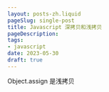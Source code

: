 ```yaml
---
layout: posts-zh.liquid
pageSlug: single-post
title: Javascript 深拷贝和浅拷贝
pageDescription: 
tags: 
- javascript
date: 2023-05-30
draft: true
---
```

Object.assign 是浅拷贝